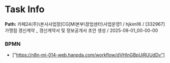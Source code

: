 # Task Info

**Path:** 카페24(주)\본사사업장\[CG]MI본부\창업센터\사업운영1 / hjkim16 / [332967] 가맹점 갱신계약 _ 갱신계약서 및 정보공개서 초안 생성 / 2025-09-01_00-00-00

### BPMN
- ["https://n8n-mi-014-web.hanpda.com/workflow/dVHInGBpUiRUUdDv"]

